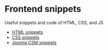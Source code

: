 # Frontend snippets
Useful snippets and code of HTML, CSS, and JS

- [HTML snippets](/html.md)
- [CSS snippets](/css.md)
- [Joomla CSM snippets](/joomla.md)
